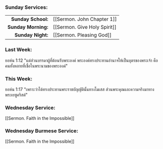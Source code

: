 ### Sunday Services:
| | |
| --:|:-- |
| **Sunday School:**  | [[Sermon. John Chapter 1]] |
| **Sunday Morning:** | [[Sermon. Give Holy Spirit]] |
| **Sunday Night:**   | [[Sermon. Pleasing God]] |
### Last Week: 
ยอห์น 1:12 "แต่ส่วนบรรดาผู้ที่ต้อนรับพระองค์ พระองค์ทรงประทานอำนาจให้เป็นบุตรของพระเจ้า คือคนทั้งหลายที่เชื่อในพระนามของพระองค์"
### This Week:
ยอห์น 1:17 "เพราะว่าได้ทรงประทานพระราชบัญญัตินั้นทางโมเสส ส่วนพระคุณและความจริงมาทางพระเยซูคริสต์"
### Wednesday Service:
[[Sermon. Faith in the Impossible]]
### Wednesday Burmese Service:
[[Sermon. Faith in the Impossible]]